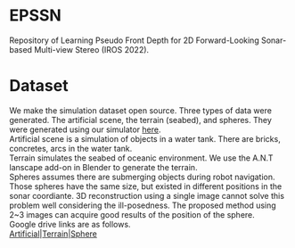 # EPSSN
Repository of Learning Pseudo Front Depth for 2D Forward-Looking Sonar-based Multi-view Stereo (IROS 2022).
# Dataset
We make the simulation dataset open source. Three types of data were generated. The artificial scene, the terrain (seabed), and spheres. They were generated using our simulator [here](https://github.com/sollynoay/Sonar-simulator-blender).   
Artificial scene is a simulation of objects in a water tank. There are bricks, concretes, arcs in the water tank.   
Terrain simulates the seabed of oceanic environment. We use the A.N.T lanscape add-on in Blender to generate the terrain.  
Spheres assumes there are submerging objects during robot navigation. Those spheres have the same size, but existed in different positions in the sonar coordiante. 3D reconstruction using a single image cannot solve this problem well considering the ill-posedness. The proposed method using 2~3 images can acquire good results of the position of the sphere.  
Google drive links are as follows.  
[Artificial](https://drive.google.com/file/d/1fhRJKSzRiTdAJbWU2mZppIa9zbfyv5s4/view?usp=sharing)|[Terrain](https://drive.google.com/file/d/1defldD1h6STK11qxvplnIlVJ7cGz3-X1/view?usp=sharing)|[Sphere](https://drive.google.com/file/d/1FmwkCGw9L3ajGjLTahiBeOI-PCk0u101/view?usp=sharing)
